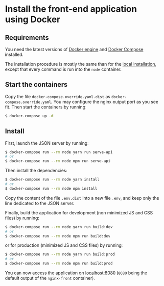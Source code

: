 # Install the front-end application using Docker

## Requirements

You need the latest versions of [Docker engine](https://docs.docker.com/engine/) and [Docker Compose](https://docs.docker.com/compose/) installed.

The installation procedure is mostly the same than for the [local installation](https://github.com/damien-carcel/app-skeleton/blob/master/doc/install/front/local.md#install), except that every command is run into the `node` container.

## Start the containers

Copy the file `docker-compose.override.yaml.dist` as `docker-compose.override.yaml`.
You may configure the nginx output port as you see fit.
Then start the containers by running:
```bash
$ docker-compose up -d
```

## Install

First, launch the JSON server by running:
```bash
$ docker-compose run --rm node yarn run serve-api
# or
$ docker-compose run --rm node npm run serve-api
```

Then install the dependencies:
```bash
$ docker-compose run --rm node yarn install
# or
$ docker-compose run --rm node npm install
```

Copy the content of the file `.env.dist` into a new file `.env`, and keep only the line dedicated to the JSON server.

Finally, build the application for development (non minimized JS and CSS files) by running:
```bash
$ docker-compose run --rm node yarn run build:dev
# or
$ docker-compose run --rm node npm run build:dev
```

or for production (minimized JS and CSS files) by running:
```bash
$ docker-compose run --rm node yarn run build:prod
# or
$ docker-compose run --rm node npm run build:prod
```

You can now access the application on [localhost:8080](http://localhost:8080) (`8080` being the default output of the `nginx-front` container).
